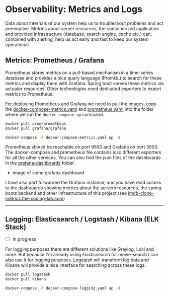 
# Observability: Metrics and Logs

Data about internals of our system help us to troubleshoot problems and act 
preemptive. Metrics about server resources, the containerized application and provided 
infrastructure (database, search engine, cache etc.) can, combined with alerting, help 
us act early and fast to keep our system operational.

## Metrics: Prometheus / Grafana

Prometheus stores metrics on a pull-based mechanism in a time-series database and provides a nice query
language (PromQL) to search for these metrics and display them with Grafana. Spring boot serves these 
metrics via actuator resources. Other technologies need dedicated exporters to export metrics to Prometheus.

For deploying Prometheus and Grafana we need to pull the images, copy the 
[docker-compose-metrics.yaml](./metrics/docker-compose-metrics.yaml) and [prometheus.yaml](./metrics/prometheus.yaml)
into the folder where we run the `docker-compose up` command.

```bash
docker pull prom/prometheus
docker pull grafana/grafana

docker-compose -f docker-compose-metrics.yaml up -d
```

Prometheus should be reachable on port 9500 and Grafana on port 3000. The docker-compose and
prometheus file contains also different exporters for all the other services. You can also
find the json files of the dashboards in the [grafana-dashboards](./metrics/grafana-dashboards) 
folder.

- image of some grafana dashboard

I have also port forwarded the Grafana instance, and you have read access to the dashboards
showing metrics about the servers resources, the spring boots backend and other infrastructure of 
this project  (see [imdb-clone-metrics.the-coding-lab.com](https://imdb-clone-metrics.the-coding-lab.com))

---

## Logging: Elasticsearch / Logstash / Kibana (ELK Stack)

-[ ] in progress

For logging purposes there are different solutions like Graylog, Loki and more. But because I'm already 
using Elasticsearch for movie-search I can also use it for logging purposes. Logstash will transform 
log data and Kibana will provide a nice interface for searching across these logs.


```bash
docker pull logstash
docker pull kibana

docker-compose -f docker-compose-logging.yaml up -d
```

